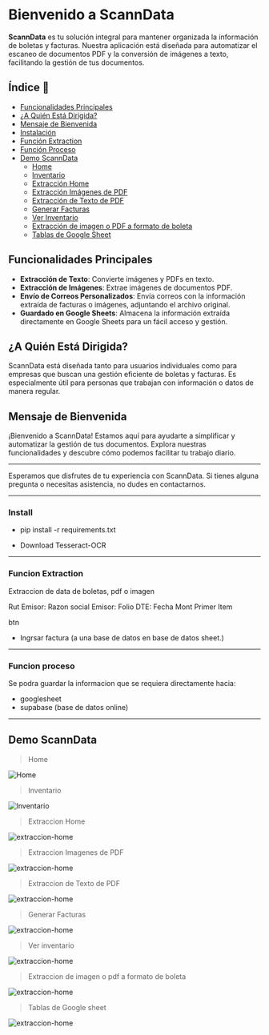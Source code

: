 
# Bienvenido a ScannData

**ScannData** es tu solución integral para mantener organizada la información de boletas y facturas. Nuestra aplicación está diseñada para automatizar el escaneo de documentos PDF y la conversión de imágenes a texto, facilitando la gestión de tus documentos.


## Índice 📌
- [Funcionalidades Principales](#funcionalidades-principales)
- [¿A Quién Está Dirigida?](#a-quién-está-dirigida)
- [Mensaje de Bienvenida](#mensaje-de-bienvenida)
- [Instalación](#instalación)
- [Función Extraction](#función-extraction)
- [Función Proceso](#función-proceso)
- [Demo ScannData](#demo-scanndata)
  - [Home](#home)
  - [Inventario](#inventario)
  - [Extracción Home](#extracción-home)
  - [Extracción Imágenes de PDF](#extracción-imágenes-de-pdf)
  - [Extracción de Texto de PDF](#extracción-de-texto-de-pdf)
  - [Generar Facturas](#generar-facturas)
  - [Ver Inventario](#ver-inventario)
  - [Extracción de imagen o PDF a formato de boleta](#extracción-de-imagen-o-pdf-a-formato-de-boleta)
  - [Tablas de Google Sheet](#tablas-de-google-sheet)


## Funcionalidades Principales

- **Extracción de Texto**: Convierte imágenes y PDFs en texto.
- **Extracción de Imágenes**: Extrae imágenes de documentos PDF.
- **Envío de Correos Personalizados**: Envía correos con la información extraída de facturas o imágenes, adjuntando el archivo original.
- **Guardado en Google Sheets**: Almacena la información extraída directamente en Google Sheets para un fácil acceso y gestión.

## ¿A Quién Está Dirigida?

ScannData está diseñada tanto para usuarios individuales como para empresas que buscan una gestión eficiente de boletas y facturas. Es especialmente útil para personas que trabajan con información o datos de manera regular.

## Mensaje de Bienvenida

¡Bienvenido a ScannData! Estamos aquí para ayudarte a simplificar y automatizar la gestión de tus documentos. Explora nuestras funcionalidades y descubre cómo podemos facilitar tu trabajo diario.

---

Esperamos que disfrutes de tu experiencia con ScannData. Si tienes alguna pregunta o necesitas asistencia, no dudes en contactarnos.



---------
### Install

- pip install -r requirements.txt

- Download Tesseract-OCR


----
### Funcion Extraction

Extraccion de data de boletas, pdf o imagen

Rut Emisor:
Razon social Emisor:
Folio DTE:
Fecha
Mont
Primer Item

btn
- Ingrsar factura (a una base de datos en base de datos sheet.)


-----
### Funcion proceso
Se podra guardar la informacion que se requiera directamente hacia:
- googlesheet
- supabase (base de datos online)



--------------
## Demo ScannData

>Home

![Home](./demo_images/home.png)

> Inventario

![Inventario](./demo_images/inventario.png)

> Extraccion Home

![extraccion-home](./demo_images/extraccion_home.png)

> Extraccion Imagenes de PDF

![extraccion-home](./demo_images/extraccion-de-imagenes-en-pdf.png)

> Extraccion de Texto de PDF

![extraccion-home](./demo_images/extraccion-pdf-a-texto.png)

> Generar Facturas

![extraccion-home](./demo_images/generar_facturas.png)

> Ver inventario

![extraccion-home](./demo_images/inventario.png)

> Extraccion de imagen o pdf a formato de boleta

![extraccion-home](./demo_images/lecturas_facturas-boletas.png)


> Tablas de Google sheet


![extraccion-home](./demo_images/tablas-db-tables.png)
